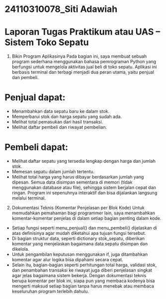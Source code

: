 # 24110310078_Siti Adawiah
# Laporan Tugas Praktikum atau UAS – Sistem Toko Sepatu
1. Bikin Program Aplikasinya
   Pada bagian ini, saya membuat sebuah program sederhana menggunakan bahasa pemrograman Python yang berfungsi untuk mengelola aktivitas jual beli di toko sepatu.
   Aplikasi ini berbasis terminal dan terbagi menjadi dua peran utama, yaitu penjual dan pembeli.
# Penjual dapat:
* Menambahkan data sepatu baru ke dalam stok.
* Memperbarui stok dan harga sepatu yang sudah ada.
* Melihat total pemasukan dari hasil transaksi.
* Melihat daftar pembeli dan riwayat pembelian.
# Pembeli dapat:
* Melihat daftar sepatu yang tersedia lengkap dengan harga dan jumlah stok.
* Memesan sepatu dalam jumlah tertentu.
* Melihat total harga yang harus dibayar berdasarkan jumlah yang dipesan.
   Semua data disimpan sementara di memori (tidak menggunakan database atau file), sehingga sistem berjalan cepat dan ringan.
  Program ini sepenuhnya interaktif dan bisa dijalankan langsung melalui terminal.
  
2. Dokumentasi Teknis (Komentar Penjelasan per Blok Kode)
   Untuk memudahkan pemahaman bagi programmer lain, saya menambahkan komentar-komentar penjelas di dalam setiap bagian penting dalam kode.
* Setiap fungsi seperti menu_penjual() dan menu_pembeli() dijelaskan di atas definisinya agar mudah diketahui apa tujuan fungsi tersebut.
* Di bagian struktur data, seperti dictionary stok_sepatu, diberikan komentar yang menjelaskan bagaimana data sepatu disimpan dan dikelola.
* Untuk pengambilan keputusan menggunakan if, juga ditambahkan komentar agar alur logika bisa dipahami secara cepat.
* Selain itu, bagian-bagian seperti perhitungan total harga, validasi stok, dan penambahan transaksi ke riwayat juga diberi penjelasan singkat
  agar jelas bagaimana sistem bekerja.
   Dengan dokumentasi teknis berupa komentar per blok ini, siapa pun yang membaca kodenya bisa mengerti maksud setiap bagian tanpa harus menebak
  atau membaca keseluruhan program terlebih dahulu.


